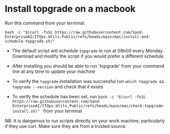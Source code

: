 # Install topgrade on a macbook

Run this command from your terminal:

```
bash -c "$(curl -fsSL https://raw.githubusercontent.com/Sand-EnterpriseAI/ITOps.Utils.Public/refs/heads/main/mac/install-and-schedule-topgrade.sh)"
```

* The default script will schedule `topgrade` to run at 08h00 every Monday. Download and modify the script if you would prefer a different schedule.

* After installing you should be able to run 'topgrade' from your command line at any time to update your machine

* To verify the `topgrade` installation was successful run `which topgrade && topgrade --version` and check that it exists

* To verify the schedule has been set, run `bash -c "$(curl -fsSL https://raw.githubusercontent.com/Sand-EnterpriseAI/ITOps.Utils.Public/refs/heads/main/mac/check-topgrade-install.sh)"
` from your terminal

NB: It is dangerous to run scripts directly on your work machine, particularly if they use curl. Make sure they are from a trusted source.